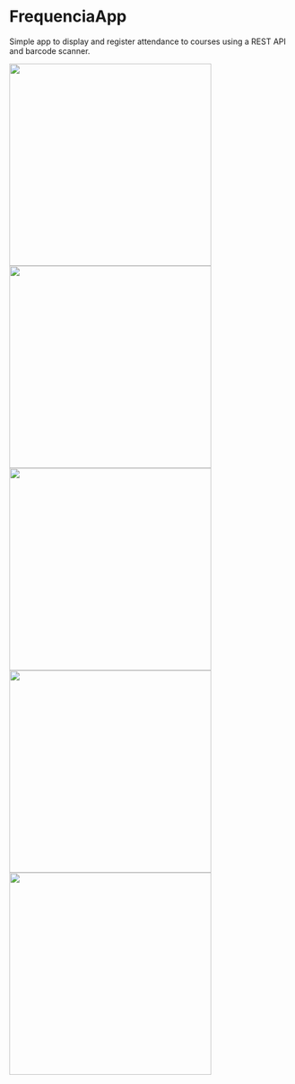 # FrequenciaApp
Simple app to display and register attendance to courses using a REST API and barcode scanner.

<img src="https://s13.postimg.org/e0ufoup4n/Android_Screenshot_1.png" width="360">
<img src="https://s13.postimg.org/7940m0053/Android_Screenshot_2.png" width="360">
<img src="https://s13.postimg.org/qpoq8iv93/Android_Screenshot_3.png" width="360">
<img src="https://s13.postimg.org/gecdfv3jr/Android_Screenshot_4.png" width="360">
<img src="https://s13.postimg.org/3yfnm4a7r/Android_Screenshot_5.png" width="360">
